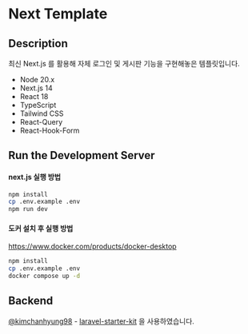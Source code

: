 # Next Template

## Description

최신 Next.js 를 활용해 자체 로그인 및 게시판 기능을 구현해놓은 템플릿입니다.

- Node 20.x
- Next.js 14
- React 18
- TypeScript
- Tailwind CSS
- React-Query
- React-Hook-Form

## Run the Development Server

#### next.js 실행 방법

```bash
npm install
cp .env.example .env
npm run dev
``` 

#### 도커 설치 후 실행 방법

https://www.docker.com/products/docker-desktop

```bash
npm install
cp .env.example .env
docker compose up -d
```

## Backend

[@kimchanhyung98](https://github.com/kimchanhyung98) - [laravel-starter-kit](https://github.com/kimchanhyung98/laravel-starter-kit)
을 사용하였습니다.
